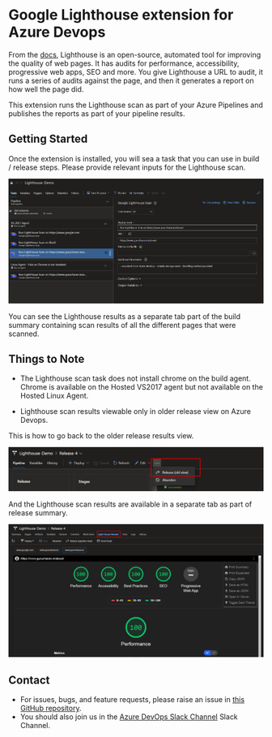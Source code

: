 # Google Lighthouse extension for Azure Devops

From the [docs](https://developers.google.com/web/tools/lighthouse), Lighthouse is an open-source, automated tool for improving the quality of web pages. It has audits for performance, accessibility, progressive web apps, SEO and more. You give Lighthouse a URL to audit, it runs a series of audits against the page, and then it generates a report on how well the page did.

This extension runs the Lighthouse scan as part of your Azure Pipelines and publishes the reports as part of your pipeline results.

## Getting Started

Once the extension is installed, you will sea a task that you can use in build / release steps. Please provide relevant inputs for the Lighthouse scan.

![Build Pipeline with Lighthouse Task](lighthouse/images/pipeline-demo.png)

You can see the Lighthouse results as a separate tab part of the build summary containing scan results of all the different pages that were scanned.

## Things to Note

- The Lighthouse scan task does not install chrome on the build agent. Chrome is available on the Hosted VS2017 agent but not available on the Hosted Linux Agent.

- Lighthouse scan results viewable only in older release view on Azure Devops.

This is how to go back to the older release results view.

![Going to Old View](lighthouse/images/release-old-view.png)

And the Lighthouse scan results are available in a separate tab as part of release summary.

![Scan Results Release Tab](lighthouse/images/scan-results-release.png)

## Contact

- For issues, bugs, and feature requests, please raise an issue in [this GitHub repository](https://github.com/GuruCharan94/azure-devops-extensions).
- You should also join us in the [Azure DevOps Slack Channel](http://www.azuredevops.club/) Slack Channel.
